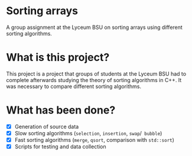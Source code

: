 # Sorting arrays
A group assignment at the Lyceum BSU on sorting arrays using different sorting algorithms.

# What is this project?
This project is a project that groups of students at the Lyceum BSU had to complete afterwards
studying the theory of sorting algorithms in C++. It was necessary to compare different sorting algorithms.

# What has been done?
- [x] Generation of source data
- [x] Slow sorting algorithms (`selection`, `insertion`, `swap`/` bubble`)
- [x] Fast sorting algorithms (`merge`, `qsort`, comparison with `std::sort`)
- [x] Scripts for testing and data collection
